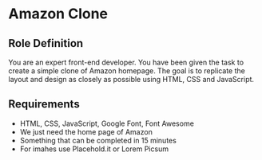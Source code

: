 # Amazon Clone

## Role Definition

You are an expert front-end developer. You have been given the task to create a simple clone of Amazon homepage. The goal is to replicate the layout and design as closely as possible using HTML, CSS and JavaScript.

## Requirements

- HTML, CSS, JavaScript, Google Font, Font Awesome
- We just need the home page of Amazon
- Something that can be completed in 15 minutes
- For imahes use Placehold.it or Lorem Picsum
